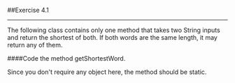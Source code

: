 ##Exercise 4.1
***

The following class contains only one method that takes two
String inputs and return the shortest of both. If both words are the same
length, it may return any of them.

####Code the method getShortestWord.

<div class="hint">
  Since you don't require any object here, the method should be static.
</div>